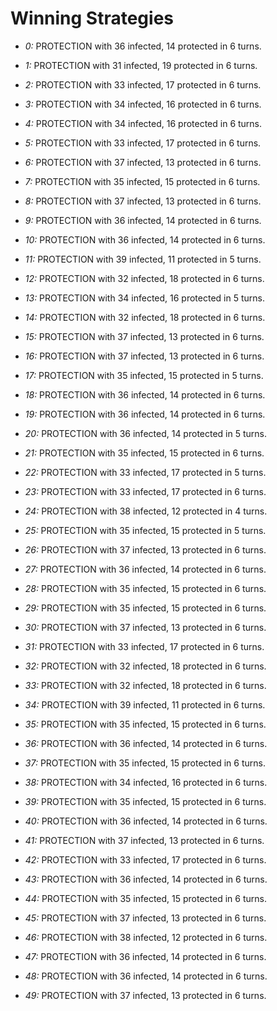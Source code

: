 # Winning Strategies

* _0:_ PROTECTION with 36 infected, 14 protected in 6 turns.


* _1:_ PROTECTION with 31 infected, 19 protected in 6 turns.


* _2:_ PROTECTION with 33 infected, 17 protected in 6 turns.


* _3:_ PROTECTION with 34 infected, 16 protected in 6 turns.


* _4:_ PROTECTION with 34 infected, 16 protected in 6 turns.


* _5:_ PROTECTION with 33 infected, 17 protected in 6 turns.


* _6:_ PROTECTION with 37 infected, 13 protected in 6 turns.


* _7:_ PROTECTION with 35 infected, 15 protected in 6 turns.


* _8:_ PROTECTION with 37 infected, 13 protected in 6 turns.


* _9:_ PROTECTION with 36 infected, 14 protected in 6 turns.


* _10:_ PROTECTION with 36 infected, 14 protected in 6 turns.


* _11:_ PROTECTION with 39 infected, 11 protected in 5 turns.


* _12:_ PROTECTION with 32 infected, 18 protected in 6 turns.


* _13:_ PROTECTION with 34 infected, 16 protected in 5 turns.


* _14:_ PROTECTION with 32 infected, 18 protected in 6 turns.


* _15:_ PROTECTION with 37 infected, 13 protected in 6 turns.


* _16:_ PROTECTION with 37 infected, 13 protected in 6 turns.


* _17:_ PROTECTION with 35 infected, 15 protected in 5 turns.


* _18:_ PROTECTION with 36 infected, 14 protected in 6 turns.


* _19:_ PROTECTION with 36 infected, 14 protected in 6 turns.


* _20:_ PROTECTION with 36 infected, 14 protected in 5 turns.


* _21:_ PROTECTION with 35 infected, 15 protected in 6 turns.


* _22:_ PROTECTION with 33 infected, 17 protected in 5 turns.


* _23:_ PROTECTION with 33 infected, 17 protected in 6 turns.


* _24:_ PROTECTION with 38 infected, 12 protected in 4 turns.


* _25:_ PROTECTION with 35 infected, 15 protected in 5 turns.


* _26:_ PROTECTION with 37 infected, 13 protected in 6 turns.


* _27:_ PROTECTION with 36 infected, 14 protected in 6 turns.


* _28:_ PROTECTION with 35 infected, 15 protected in 6 turns.


* _29:_ PROTECTION with 35 infected, 15 protected in 6 turns.


* _30:_ PROTECTION with 37 infected, 13 protected in 6 turns.


* _31:_ PROTECTION with 33 infected, 17 protected in 6 turns.


* _32:_ PROTECTION with 32 infected, 18 protected in 6 turns.


* _33:_ PROTECTION with 32 infected, 18 protected in 6 turns.


* _34:_ PROTECTION with 39 infected, 11 protected in 6 turns.


* _35:_ PROTECTION with 35 infected, 15 protected in 6 turns.


* _36:_ PROTECTION with 36 infected, 14 protected in 6 turns.


* _37:_ PROTECTION with 35 infected, 15 protected in 6 turns.


* _38:_ PROTECTION with 34 infected, 16 protected in 6 turns.


* _39:_ PROTECTION with 35 infected, 15 protected in 6 turns.


* _40:_ PROTECTION with 36 infected, 14 protected in 6 turns.


* _41:_ PROTECTION with 37 infected, 13 protected in 6 turns.


* _42:_ PROTECTION with 33 infected, 17 protected in 6 turns.


* _43:_ PROTECTION with 36 infected, 14 protected in 6 turns.


* _44:_ PROTECTION with 35 infected, 15 protected in 6 turns.


* _45:_ PROTECTION with 37 infected, 13 protected in 6 turns.


* _46:_ PROTECTION with 38 infected, 12 protected in 6 turns.


* _47:_ PROTECTION with 36 infected, 14 protected in 6 turns.


* _48:_ PROTECTION with 36 infected, 14 protected in 6 turns.


* _49:_ PROTECTION with 37 infected, 13 protected in 6 turns.


